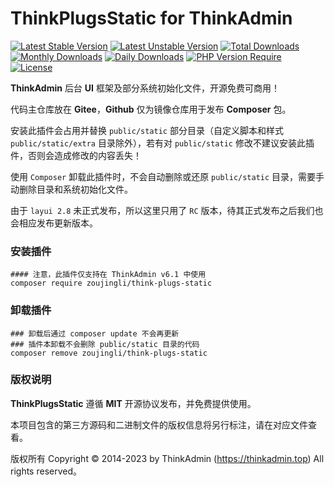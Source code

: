 # ThinkPlugsStatic for ThinkAdmin

[![Latest Stable Version](https://poser.pugx.org/zoujingli/think-plugs-static/v/stable)](https://packagist.org/packages/zoujingli/think-plugs-static)
[![Latest Unstable Version](https://poser.pugx.org/zoujingli/think-plugs-static/v/unstable)](https://packagist.org/packages/zoujingli/think-plugs-static)
[![Total Downloads](https://poser.pugx.org/zoujingli/think-plugs-static/downloads)](https://packagist.org/packages/zoujingli/think-plugs-static)
[![Monthly Downloads](https://poser.pugx.org/zoujingli/think-plugs-static/d/monthly)](https://packagist.org/packages/zoujingli/think-plugs-static)
[![Daily Downloads](https://poser.pugx.org/zoujingli/think-plugs-static/d/daily)](https://packagist.org/packages/zoujingli/think-plugs-static)
[![PHP Version Require](http://poser.pugx.org/zoujingli/think-plugs-static/require/php)](https://packagist.org/packages/zoujingli/think-plugs-static)
[![License](https://poser.pugx.org/zoujingli/think-plugs-static/license)](https://packagist.org/packages/zoujingli/think-plugs-static)

**ThinkAdmin** 后台 **UI** 框架及部分系统初始化文件，开源免费可商用！

代码主仓库放在 **Gitee**，**Github** 仅为镜像仓库用于发布 **Composer** 包。

安装此插件会占用并替换 `public/static` 部分目录（自定义脚本和样式 `public/static/extra` 目录除外），若有对 `public/static` 修改不建议安装此插件，否则会造成修改的内容丢失！

使用 `Composer` 卸载此插件时，不会自动删除或还原 `public/static` 目录，需要手动删除目录和系统初始化文件。

由于 `layui 2.8` 未正式发布，所以这里只用了 `RC` 版本，待其正式发布之后我们也会相应发布更新版本。

### 安装插件

```shell
#### 注意，此插件仅支持在 ThinkAdmin v6.1 中使用
composer require zoujingli/think-plugs-static
```

### 卸载插件

```shell
### 卸载后通过 composer update 不会再更新
### 插件本卸载不会删除 public/static 目录的代码
composer remove zoujingli/think-plugs-static
```

### 版权说明

**ThinkPlugsStatic** 遵循 **MIT** 开源协议发布，并免费提供使用。

本项目包含的第三方源码和二进制文件的版权信息将另行标注，请在对应文件查看。

版权所有 Copyright © 2014-2023 by ThinkAdmin (https://thinkadmin.top) All rights reserved。